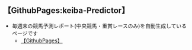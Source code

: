 ## 【GithubPages:keiba-Predictor】

- 毎週末の競馬予測レポート(中央競馬・重賞レースのみ)を自動生成しているページです
  - [【GithubPages】](https://ryutoro-galois.github.io/keiba-predictor/)
